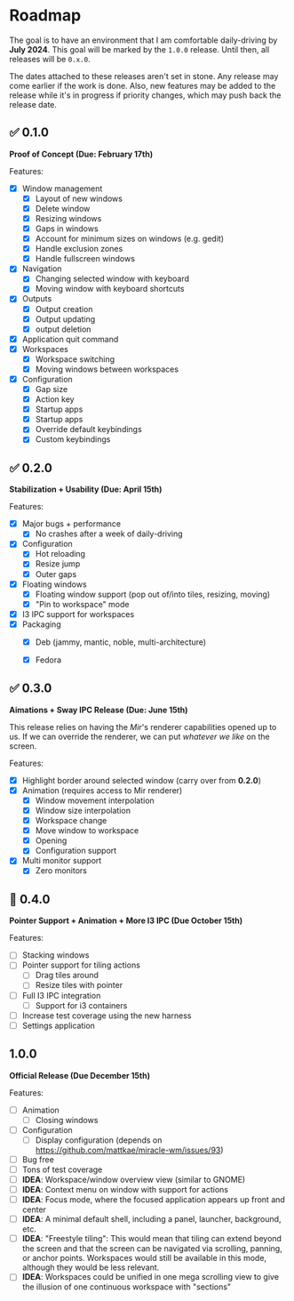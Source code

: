 # Roadmap
The goal is to have an environment that I am comfortable daily-driving by **July 2024**.
This goal will be marked by the `1.0.0` release. Until then, all releases will be
`0.x.0`.

The dates attached to these releases aren't set in stone. Any release may come
earlier if the work is done. Also, new features may be added to the release while it's
in progress if priority changes, which may push back the release date.


## ✅ 0.1.0
**Proof of Concept (Due: February 17th)**

Features:

- [x] Window management
    * [x] Layout of new windows
    * [x] Delete window
    * [x] Resizing windows
    * [x] Gaps in windows
    * [x] Account for minimum sizes on windows (e.g. gedit)
    * [x] Handle exclusion zones
    * [x] Handle fullscreen windows
- [x] Navigation
    * [x] Changing selected window with keyboard
    * [x] Moving window with keyboard shortcuts
- [x] Outputs
    * [x] Output creation
    * [x] Output updating
    * [x] output deletion
- [x] Application quit command
- [x] Workspaces
    * [x] Workspace switching
    * [x] Moving windows between workspaces
- [x] Configuration
    * [x] Gap size
    * [x] Action key
    * [x] Startup apps
    * [x] Startup apps
    * [x] Override default keybindings
    * [x] Custom keybindings

## ✅ 0.2.0
**Stabilization + Usability (Due: April 15th)**

Features:

- [x] Major bugs + performance
    * [x] No crashes after a week of daily-driving
- [x] Configuration
    * [x] Hot reloading
    * [x] Resize jump
    * [x] Outer gaps
- [x] Floating windows
    * [x] Floating window support (pop out of/into tiles, resizing, moving)
    * [x] "Pin to workspace" mode
- [x] I3 IPC support for workspaces
- [x] Packaging
    * [x] Deb (jammy, mantic, noble, multi-architecture)
    * [x] Fedora


## ✅ 0.3.0
**Aimations + Sway IPC Release (Due: June 15th)**

This release relies on having the *Mir*'s renderer capabilities opened up to us.
If we can override the renderer, we can put *whatever we like* on the screen.

Features:

- [x] Highlight border around selected window (carry over from **0.2.0**)
- [x] Animation (requires access to Mir renderer)
    * [x] Window movement interpolation
    * [x] Window size interpolation
    * [x] Workspace change
    * [x] Move window to workspace
    * [x] Opening
    * [x] Configuration support
- [x] Multi monitor support
    * [x] Zero monitors

## 🚧 0.4.0
**Pointer Support + Animation + More I3 IPC (Due October 15th)**

Features:

- [ ] Stacking windows
- [ ] Pointer support for tiling actions
    - [ ] Drag tiles around
    - [ ] Resize tiles with pointer
- [ ] Full I3 IPC integration
    - [ ] Support for i3 containers
- [ ] Increase test coverage using the new harness
- [ ] Settings application

## 1.0.0
**Official Release (Due December 15th)**

Features:

- [ ] Animation
    - [ ] Closing windows
- [ ] Configuration
    * [ ] Display configuration (depends on https://github.com/mattkae/miracle-wm/issues/93)
- [ ] Bug free
- [ ] Tons of test coverage
- [ ] **IDEA**: Workspace/window overview view (similar to GNOME)
- [ ] **IDEA**: Context menu on window with support for actions
- [ ] **IDEA**: Focus mode, where the focused application appears up front and center
- [ ] **IDEA**: A minimal default shell, including a panel, launcher, background, etc.
- [ ] **IDEA**: "Freestyle tiling": This would mean that tiling can extend beyond the screen and that the screen can be navigated via scrolling, panning, or anchor points. Workspaces would still be available in this mode, although they would be less relevant.
- [ ] **IDEA**: Workspaces could be unified in one mega scrolling view to give the illusion of one continuous workspace with "sections"

